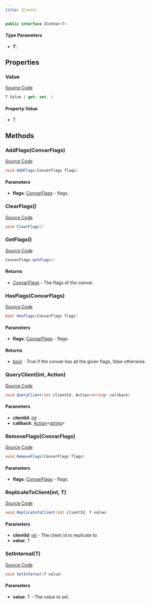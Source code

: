 ```yaml
---
title: IConVar
---
```


```csharp
public interface IConVar<T>
```

#### Type Parameters

- **T**: 

## Properties

### Value

[Source Code](https://github.com/swiftly-solution/swiftlys2/blob/beta/managed/src/SwiftlyS2.Shared/Modules/Convars/IConVar.cs#L11)

```csharp
T Value { get; set; }
```

#### Property Value

- T

## Methods

### AddFlags(ConvarFlags)

[Source Code](https://github.com/swiftly-solution/swiftlys2/blob/beta/managed/src/SwiftlyS2.Shared/Modules/Convars/IConVar.cs#L17)

```csharp
void AddFlags(ConvarFlags flags)
```

#### Parameters

- **flags**: [ConvarFlags](/docs/api/shared/convars/convarflags) - flags.

### ClearFlags()

[Source Code](https://github.com/swiftly-solution/swiftlys2/blob/beta/managed/src/SwiftlyS2.Shared/Modules/Convars/IConVar.cs#L28)

```csharp
void ClearFlags()
```

### GetFlags()

[Source Code](https://github.com/swiftly-solution/swiftlys2/blob/beta/managed/src/SwiftlyS2.Shared/Modules/Convars/IConVar.cs#L34)

```csharp
ConvarFlags GetFlags()
```

#### Returns

- [ConvarFlags](/docs/api/shared/convars/convarflags) - The flags of the convar.

### HasFlags(ConvarFlags)

[Source Code](https://github.com/swiftly-solution/swiftlys2/blob/beta/managed/src/SwiftlyS2.Shared/Modules/Convars/IConVar.cs#L41)

```csharp
bool HasFlags(ConvarFlags flags)
```

#### Parameters

- **flags**: [ConvarFlags](/docs/api/shared/convars/convarflags) - flags.

#### Returns

- [bool](https://learn.microsoft.com/dotnet/api/system.boolean) - True if the convar has all the given flags, false otherwise.

### QueryClient(int, Action)

[Source Code](https://github.com/swiftly-solution/swiftlys2/blob/beta/managed/src/SwiftlyS2.Shared/Modules/Convars/IConVar.cs#L61)

```csharp
void QueryClient(int clientId, Action<string> callback)
```

#### Parameters

- **clientId**: [int](https://learn.microsoft.com/dotnet/api/system.int32)
- **callback**: [Action](https://learn.microsoft.com/dotnet/api/system.action-1)<[string](https://learn.microsoft.com/dotnet/api/system.string)>

### RemoveFlags(ConvarFlags)

[Source Code](https://github.com/swiftly-solution/swiftlys2/blob/beta/managed/src/SwiftlyS2.Shared/Modules/Convars/IConVar.cs#L23)

```csharp
void RemoveFlags(ConvarFlags flags)
```

#### Parameters

- **flags**: [ConvarFlags](/docs/api/shared/convars/convarflags) - flags.

### ReplicateToClient(int, T)

[Source Code](https://github.com/swiftly-solution/swiftlys2/blob/beta/managed/src/SwiftlyS2.Shared/Modules/Convars/IConVar.cs#L54)

```csharp
void ReplicateToClient(int clientId, T value)
```

#### Parameters

- **clientId**: [int](https://learn.microsoft.com/dotnet/api/system.int32) - The client id to replicate to.
- **value**: T

### SetInternal(T)

[Source Code](https://github.com/swiftly-solution/swiftlys2/blob/beta/managed/src/SwiftlyS2.Shared/Modules/Convars/IConVar.cs#L48)

```csharp
void SetInternal(T value)
```

#### Parameters

- **value**: T - The value to set.

